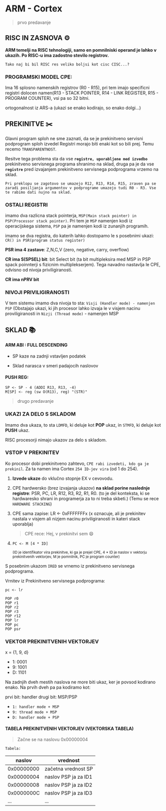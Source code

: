 <head>
    <link rel="stylesheet" type="text/css" href="../.style/md_style.css" />
</head>

# ARM - Cortex

> prvo predavanje

## RISC IN ZASNOVA ⚙️

**ARM temelji na RISC tehnologiji, samo en pomnilniski operand je lahko v ukazih. Po RISC-u ima zadostno stevilo registrov.**

`Tako naj bi bil RISC res veliko boljsi kot cisc CISC...?`

### PROGRAMSKI MODEL CPE:

Ima 16 splosno namenskih registrov (R0 - R15), pri tem imajo specificni registri dolocen namen(R13 - STACK POINTER, R14 - LINK REGISTER, R15 - PROGRAM COUNTER), vsi pa so 32 bitni.

ortogonalnost iz ARS-a (ukazi se enako kodirajo, so enako dolgi...)

## PREKINITVE ✂️

Glavni program sploh ne sme zaznati, da se je prekinitveno servisni podprogram sploh izvedel
Registri morajo biti enaki kot so bili prej. Temu recemo `TRANSPARENTNOST`.

Resitve tega problema sta da vse **`registre, uporabljene med izvedbo`** prekinitveno servisnega programa shranimo na sklad, druga pa je da vse **`registre`** pred izvajanjem prekinitveno servisnega podprograma vrzemo na sklad.

`Pri preklopu se zagotovo se umazejo R12, R13, R14, R15, zraven pa se zaradi posiljanja argumentov v podprograme umazejo tudi R0 - R3. Vse te rabimo dati nujno na sklad.`

### OSTALI REGISTRI

imamo dva razlicna stack pointerja, `MSP(Main stack pointer) in PSP(Processor stack pointer)`. Pri tem je `MSP` namenjen kodi iz operacijskega sistema, `PSP` pa je namenjen kodi iz zunanjih programih.

imamo se dva registra, do katerih lahko dostopamo le s posebnimi ukazi: `CR() in PSR(program status register)`

**PSR ima 4 zastave**: Z,N,C,V (zero, negative, carry, overflow)

**CR ima S(SPSEL) bit**: bit Select bit (ta bit multipleksira med MSP in PSP spack poinnterji s fizicnim multiplekserjem). Tega navadno nastavlja le CPE, odvisno od nivoja priviligiranosti.

**CR ima nPRV bit**

### NIVOJI PRIVILIGIRANOSTI

V tem sistemu imamo dva nivoja to sta: `Visji (Handler mode) - namenjen PSP` (Obstajajo ukazi, ki jih procesor lahko izvaja le v visjem nacinu proviligiranosti in `Nizji (Thread mode)` - namenjen MSP

## SKLAD 📚

#### **ARM ABI** : FULL DESCENDING

- SP kaze na zadnji vstavljen podatek

- Sklad narasca v smeri padajocih naslovov

#### **PUSH REG:**

```
SP <- SP - 4 (ADDI R13, R13, -4)
M[SP] <- reg (sw O(R13), reg) "(STR)"
```

> drugo predavanje

### UKAZI ZA DELO S SKLADOM

Imamo dva ukaza, to sta `LDMFD`, ki deluje kot **POP** ukaz, in `STMFD`, ki deluje kot **PUSH** ukaz.

RISC procesorji nimajo ukazov za delo s skladom.

### VSTOP V PREKINITEV

Ko procesor dobi prekinitveno zahtevo, `CPE rabi izvedeti, kdo ga je prekinil`. Za ta namen ima Cortex `254 ID-jev vira` (od 1 do 254).

1. **Izvede ukaze** do vklučno stopnje EX v cevovodu.

2. CPE hardwersko (brez izvajanja ukazov) **na sklad porine naslednje registre**: PSR, PC, LR, R12, R3, R2, R1, R0. (to je del konteksta, ki se hardwaresko shrani in programerja za to ni treba skbeti.) (Temu se rece `HARDWARE STACKING`)
3. CPE sama zapise: LR <- 0xFFFFFFFx (x oznacuje, ali je prekinitev nastala v visjem ali nizjem nacinu priviligiranosti in kateri stack uporablja)
   > CPE rece: Hej, v prekinitvi sem 😄
4. ```
   PC <- M [4 * ID]
   ```
   <small>(ID je identifikator vira prekinitve, ki ga je prejel CPE, 4 \* ID je naslov v vektorju prekinitvenih vektorjev, M je pomnilnik, PC je program counter) </small>

S posebnim ukazom `IRED` se vrnemo iz prekinitveno servisnega podprograma.

Vrnitev iz Prekinitveno servisnega podprograma:

```
pc <- lr
```

```
POP r0
POP r1
POP r2
POP r3
POP r12
POP lr
POP pc
POP psr
```

### VEKTOR PREKINITVENIH VEKTORJEV

x = {1, 9, d}

- 1: 0001
- 9: 1001
- D: 1101

Na zadnjih dveh mestih naslova ne more biti ukaz, ker je povsod kodirano enako.
Na prvih dveh pa pa kodiramo kot:

prvi bit: handler
drugi bit: MSP/PSP

- `1: handler mode + MSP`
- `9: thread mode + MSP`
- `D: handler mode + PSP`

#### TABELA PREKINITVENIH VEKTORJEV (VEKTORSKA TABELA)

> Začne se na naslovu 0x00000004

`Tabela:`

| naslov     | vrednost             |
| ---------- | -------------------- |
| 0x00000000 | začetna vrednost SP  |
| 0x00000004 | naslov PSP ja za ID1 |
| 0x00000008 | naslov PSP ja za ID2 |
| 0x0000000C | naslov PSP ja za ID3 |
| ...        | ...                  |
